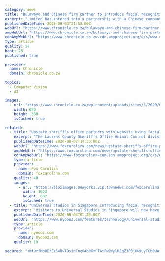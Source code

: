 ```yaml
---
category: news
title: "Bulawayo and Chinese firm partner to introduce facial recognition scan system"
excerpt: "Limited has entered into a partnership with a Chinese company, Clou Global Technology, to solely distribute the latter’s facial recognition system integrated with temperature scan. The innovative Chinese-made product is already being sold in China,"
publishedDateTime: 2020-08-03T21:58:00Z
webUrl: "https://www.chronicle.co.zw/bulawayo-and-chinese-firm-partner-to-introduce-facial-recognition-scan-system/"
ampWebUrl: "https://www.chronicle.co.zw/bulawayo-and-chinese-firm-partner-to-introduce-facial-recognition-scan-system/amp/"
cdnAmpWebUrl: "https://www-chronicle-co-zw.cdn.ampproject.org/c/s/www.chronicle.co.zw/bulawayo-and-chinese-firm-partner-to-introduce-facial-recognition-scan-system/amp/"
type: article
quality: 56
heat: 76
published: true

provider:
  name: Chronicle
  domain: chronicle.co.zw

topics:
  - Computer Vision
  - AI

images:
  - url: "https://www.chronicle.co.zw/wp-content/uploads/sites/3/2020/08/Mr-Witker-Tholana-680x380.jpg"
    width: 680
    height: 380
    isCached: true

related:
  - title: "Upstate sheriff's office partners with website using facial recognition software to reunite pets with owners"
    excerpt: "The Laurens County Sheriff's Office Animal Control division has partnered with FindingRover.com in the hopes lost pets can be reunited with their owners."
    publishedDateTime: 2020-08-07T14:33:00Z
    webUrl: "https://www.foxcarolina.com/news/upstate-sheriffs-office-partners-with-website-using-facial-recognition-software-to-reunite-pets-with-owners/article_8ce73b0e-d8b9-11ea-9c64-a31a217727f2.html"
    ampWebUrl: "https://www.foxcarolina.com/news/upstate-sheriffs-office-partners-with-website-using-facial-recognition-software-to-reunite-pets-with-owners/article_8ce73b0e-d8b9-11ea-9c64-a31a217727f2.amp.html"
    cdnAmpWebUrl: "https://www-foxcarolina-com.cdn.ampproject.org/c/s/www.foxcarolina.com/news/upstate-sheriffs-office-partners-with-website-using-facial-recognition-software-to-reunite-pets-with-owners/article_8ce73b0e-d8b9-11ea-9c64-a31a217727f2.amp.html"
    type: article
    provider:
      name: Fox Carolina
      domain: foxcarolina.com
    quality: 40
    images:
      - url: "https://bloximages.newyork1.vip.townnews.com/foxcarolina.com/content/tncms/assets/v3/editorial/f/32/f325b21c-6016-528f-9295-799d7a6c34ec/5dc44e5648998.image.jpg?resize=1024%2C682"
        width: 1024
        height: 682
        isCached: true
  - title: "Universal Studios in Singapore introducing facial recognition scanners"
    excerpt: "Visitors to Universal Studios in Singapore will now have to pass through facial recognition scanners to enter the park, in the city-state’s latest foray with a technology that has stoked privacy concerns."
    publishedDateTime: 2020-08-04T01:26:00Z
    webUrl: "https://www.nyoooz.com/features/technology/universal-studios-in-singapore-introducing-facial-recognition-scanners.html/4242/"
    type: article
    provider:
      name: nyoooz.com
      domain: nyoooz.com
    quality: 19

secured: "vmf9xfMo0ErEa548vTOsinFnqX4b0XrPTAtFwZWylRZqZ3PBjH69uyTCb0UWtIGky+A635s8wG3cDO24PyTRERkK/xg8ulbcY51z3m/RgzxWGg3bsHJuRC7Bms6CkPeY/6WeVPoeu6t6K4y8gvmFX+85iVZP6yXsFV409stNbpFqBwi0hrUpvY9zlGRWExsKgU3dv4T+GdnuUaevGLuK+qqLdtqO1rfzexfe8wE6jbFB0CHBcg2Ct3y+mTfwXLMcMDxxy+mxA2YgeaRiU5uPAoN9OkNfqvwZ+tNh89Lfacz2yPvVCng+RUm3pqzR6WB/8n0lTcrSa3v6+sLmjc3Apg==;5EtMINn7HsNwRSJ77iMEMQ=="
---
```


